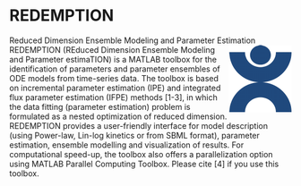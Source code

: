 # REDEMPTION
Reduced Dimension Ensemble Modeling and Parameter Estimation
<img style = "float: right;" src = "https://github.com/CABSEL/REDEMPTION/blob/master/logo.png" align="right"> 
REDEMPTION (REduced Dimension Ensemble Modeling and Parameter estimaTION) is a MATLAB toolbox for the identification of parameters and parameter ensembles of ODE models from time-series data. The toolbox is based on incremental parameter estimation (IPE) and integrated flux parameter estimation (IFPE) methods [1-3], in which the data fitting (parameter estimation) problem is formulated as a nested optimization of reduced dimension. REDEMPTION provides a user-friendly interface for model description (using Power-law, Lin-log kinetics or from SBML format), parameter estimation, ensemble modelling and visualization of results. For computational speed-up, the toolbox also offers a parallelization option using MATLAB Parallel Computing Toolbox. Please cite [4] if you use this toolbox.
